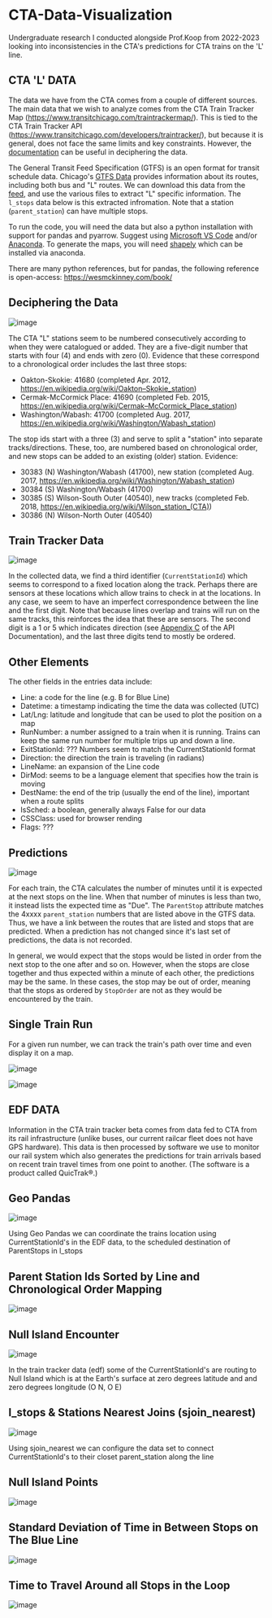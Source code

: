 # CTA-Data-Visualization

Undergraduate research I conducted alongside Prof.Koop from 2022-2023 looking into inconsistencies in the CTA's predictions for CTA trains on the 'L' line.

## CTA 'L' DATA

The data we have from the CTA comes from a couple of different sources. The main data that we wish to analyze comes from the CTA Train Tracker Map (https://www.transitchicago.com/traintrackermap/). This is tied to the CTA Train Tracker API (https://www.transitchicago.com/developers/traintracker/), but because it is general, does not face the same limits and key constraints. However, the [documentation](https://www.transitchicago.com/developers/ttdocs/) can be useful in deciphering the data.

The General Transit Feed Specification (GTFS) is an open format for transit schedule data. Chicago's [GTFS Data](https://www.transitchicago.com/developers/gtfs/) provides information about its routes, including both bus and "L" routes. We can download this data from the [feed](https://www.transitchicago.com/downloads/sch_data/), and use the various files to extract "L" specific information. The `l_stops` data below is this extracted infromation. Note that a station (`parent_station`) can have multiple stops.

To run the code, you will need the data but also a python installation with support for pandas and pyarrow. Suggest using [Microsoft VS Code](https://code.visualstudio.com) and/or [Anaconda](https://www.anaconda.com/products/distribution). To generate the maps, you will need [shapely](https://shapely.readthedocs.io/en/stable/) which can be installed via anaconda.

There are many python references, but for pandas, the following reference is open-access: <https://wesmckinney.com/book/>

## Deciphering the Data

![image](https://github.com/michaelslice/CTA-Data-Analysis-Visualization/assets/110714088/a2dea1ed-1e8a-4017-b902-1ff1c5ca428b)

The CTA "L" stations seem to be numbered consecutively according to when they were catalogued or added. They are a five-digit number that starts with four (4) and ends with zero (0). Evidence that these correspond to a chronological order includes the last three stops:

* Oakton-Skokie: 41680 (completed Apr. 2012, https://en.wikipedia.org/wiki/Oakton–Skokie_station)
* Cermak-McCormick Place: 41690 (completed Feb. 2015, https://en.wikipedia.org/wiki/Cermak–McCormick_Place_station)
* Washington/Wabash: 41700 (completed Aug. 2017, https://en.wikipedia.org/wiki/Washington/Wabash_station)

The stop ids start with a three (3) and serve to split a "station" into separate tracks/directions. These, too, are numbered based on chronological order, and new stops can be added to an existing (older) station. Evidence:

* 30383 (N) Washington/Wabash (41700), new station (completed Aug. 2017, https://en.wikipedia.org/wiki/Washington/Wabash_station)
* 30384 (S) Washington/Wabash (41700)
* 30385 (S) Wilson-South Outer (40540), new tracks (completed Feb. 2018, https://en.wikipedia.org/wiki/Wilson_station_(CTA))
* 30386 (N) Wilson-North Outer (40540)

## Train Tracker Data

![image](https://github.com/michaelslice/CTA-Data-Analysis-Visualization/assets/110714088/19c0d05f-93d1-4973-bfb4-ece466361422)

In the collected data, we find a third identifier (`CurrentStationId`) which seems to correspond to a fixed location along the track. Perhaps there are sensors at these locations which allow trains to check in at the locations. In any case, we seem to have an imperfect correspondence between the line and the first digit. Note that because lines overlap and trains will run on the same tracks, this reinforces the idea that these are sensors. The second digit is a 1 or 5 which indicates direction (see [Appendix C](https://www.transitchicago.com/developers/ttdocs/#_Toc296199910) of the API Documentation), and the last three digits tend to mostly be ordered.

## Other Elements

The other fields in the entries data include:

* Line: a code for the line (e.g. B for Blue Line)
* Datetime: a timestamp indicating the time the data was collected (UTC)
* Lat/Lng: latitude and longitude that can be used to plot the position on a map
* RunNumber: a number assigned to a train when it is running. Trains can keep the same run number for multiple trips up and down a line.
* ExitStationId: ??? Numbers seem to match the CurrentStationId format
* Direction: the direction the train is traveling (in radians)
* LineName: an expansion of the Line code
* DirMod: seems to be a language element that specifies how the train is moving
* DestName: the end of the trip (usually the end of the line), important when a route splits 
* IsSched: a boolean, generally always False for our data
* CSSClass: used for browser rending
* Flags: ???

## Predictions

![image](https://github.com/michaelslice/CTA-Data-Analysis-Visualization/assets/110714088/f3ae576e-e4dd-46a0-98fb-87896974a304)

For each train, the CTA calculates the number of minutes until it is expected at the next stops on the line. When that number of minutes is less than two, it instead lists the expected time as "Due". The `ParentStop` attribute matches the 4xxxx `parent_station` numbers that are listed above in the GTFS data. Thus, we have a link between the routes that are listed and stops that are predicted. When a prediction has not changed since it's last set of predictions, the data is not recorded.

In general, we would expect that the stops would be listed in order from the next stop to the one after and so on. However, when the stops are close together and thus expected within a minute of each other, the predictions may be the same. In these cases, the stop may be out of order, meaning that the stops as ordered by `StopOrder` are not as they would be encountered by the train.

## Single Train Run

For a given run number, we can track the train's path over time and even display it on a map.

![image](https://github.com/michaelslice/CTA-Data-Analysis-Visualization/assets/110714088/366ef063-55b6-43fc-a0d5-2983f01dc1fc)

![image](https://github.com/michaelslice/CTA-Data-Analysis-Visualization/assets/110714088/48c1a292-03dd-470c-bddc-c9891f6be908)


## EDF DATA

Information in the CTA train tracker beta comes from data fed to CTA from its rail infrastructure (unlike buses, our current railcar fleet does not have GPS hardware). This data is then processed by software we use to monitor our rail system which also generates the predictions for train arrivals based on recent train travel times from one point to another. (The software is a product called QuicTrak®.)

## Geo Pandas

![image](https://github.com/michaelslice/CTA-Data-Analysis-Visualization/assets/110714088/0f62f72d-ff6c-4394-b5bc-8fc331233d02)

Using Geo Pandas we can coordinate the trains location using CurrentStationId's in the EDF data, to the scheduled destination of ParentStops in l_stops 

## Parent Station Ids Sorted by Line and Chronological Order Mapping

![image](https://github.com/michaelslice/CTA-Data-Analysis-Visualization/assets/110714088/46545d0d-6a39-4795-ba50-dab49df694c6)

## Null Island Encounter

![image](https://github.com/michaelslice/CTA-Data-Analysis-Visualization/assets/110714088/cfe5a089-4e63-41a9-aaf3-a997d2836d74)

In the train tracker data (edf) some of the CurrentStationId's are routing to Null Island which is at the Earth's surface at zero degrees latitude and and zero degrees longitude (O N, O E)

 ## l_stops & Stations Nearest Joins (sjoin_nearest)

![image](https://github.com/michaelslice/CTA-Data-Analysis-Visualization/assets/110714088/f20f2201-9c36-4ae3-88a1-c74e30bcd489)

Using sjoin_nearest we can configure the data set to connect CurrentStationId's to their closet parent_station along the line

## Null Island Points

![image](https://github.com/michaelslice/CTA-Data-Analysis-Visualization/assets/110714088/c3c0f602-5474-475d-9bd4-803d57e2a75d)

## Standard Deviation of Time in Between Stops on The Blue Line

![image](https://github.com/michaelslice/CTA-Data-Analysis-Visualization/assets/110714088/dfabce12-0bed-4775-842b-303d7517d87b)

## Time to Travel Around all Stops in the Loop

![image](https://github.com/michaelslice/CTA-Data-Analysis-Visualization/assets/110714088/fe2d8e49-c8e8-48c4-8a58-83af56bcf86f)

